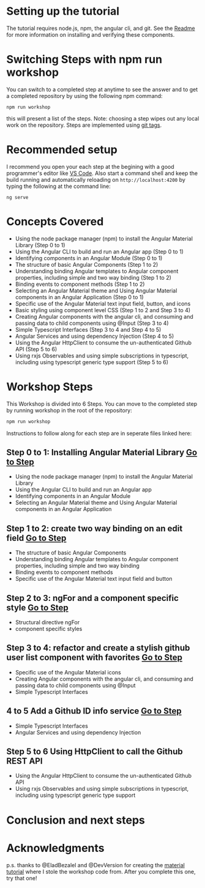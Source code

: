 # Setting up the tutorial
The tutorial requires node.js, npm, the angular cli, and git.   See the [Readme](readme.md) for more information on installing and verifying these components.

# Switching Steps with npm run workshop
You can switch to a completed step at anytime to see the answer and to get a completed repository by using the following npm command:
````
npm run workshop
````

this will present a list of the steps. Note: choosing a step wipes out any local work on the repository.
Steps are implemented using [git tags](https://git-scm.com/book/en/v2/Git-Basics-Tagging).

# Recommended setup
I recommend you open your each step at the begining with a good programmer's editor like [VS Code](https://code.visualstudio.com/).  Also start a command shell and keep the build running and automatically reloading on `http://localhost:4200` by typing the following at the command line:
````
ng serve
````
# Concepts Covered
- Using the node package manager (npm) to install the Angular Material Library (Step 0 to 1)
- Using the Angular CLI to build and run an Angular app (Step 0 to 1)
- Identifying components in an Angular Module (Step 0 to 1)
- The structure of basic Angular Components (Step 1 to 2)
- Understanding binding Angular templates to Angular component properties, including simple and two way binding (Step 1 to 2)
- Binding events to component methods (Step 1 to 2)
- Selecting an Angular Material theme and Using Angular Material components in an Angular Application (Step 0 to 1)
- Specific use of the Angular Material text input field, button, and icons
- Basic styling using component level CSS (Step 1 to 2 and Step 3 to 4)
- Creating Angular components with the angular cli, and consuming and passing data to child components using @Input (Step 3 to 4)
- Simple Typescript Interfaces (Step 3 to 4 and Step 4 to 5)
- Angular Services and using dependency Injection (Step 4 to 5)
- Using the Angular HttpClient to consume the un-authenticated Github API (Step 5 to 6)
- Using rxjs Observables and using simple subscriptions in typescript, including using typescript generic type support (Step 5 to 6)

# Workshop Steps
This Workshop is divided into 6 Steps.  You can move to the completed step by running workshop in the root of the repository:
````bash
npm run workshop
````
Instructions to follow along for each step are in seperate files linked here:
## Step 0 to 1: Installing Angular Material Library [Go to Step](step-0-to-1.md)
- Using the node package manager (npm) to install the Angular Material Library
- Using the Angular CLI to build and run an Angular app
- Identifying components in an Angular Module
- Selecting an Angular Material theme and Using Angular Material components in an Angular Application

## Step 1 to 2: create two way binding on an edit field [Go to Step](step-1-to-2.md)
- The structure of basic Angular Components
- Understanding binding Angular templates to Angular component properties, including simple and two way binding 
- Binding events to component methods
- Specific use of the Angular Material text input field and button
## Step 2 to 3: ngFor and a component specific style [Go to Step](step-2-to-3.md)
- Structural directive ngFor
- component specific styles
## Step 3 to 4:  refactor and create a stylish github user list component with favorites [Go to Step](step-3-to-4.md)
- Specific use of the Angular Material icons
- Creating Angular components with the angular cli, and consuming and passing data to child components using @Input 
- Simple Typescript Interfaces 

## 4 to 5 Add a Github ID info service [Go to Step](step-4-to-5.md)
- Simple Typescript Interfaces 
- Angular Services and using dependency Injection 

## Step 5 to 6 Using HttpClient to call the Github REST API
- Using the Angular HttpClient to consume the un-authenticated Github API 
- Using rxjs Observables and using simple subscriptions in typescript, including using typescript generic type support 

# Conclusion and next steps


# Acknowledgments

p.s. thanks to @EladBezalel and @DevVersion for creating the [material tutorial](https://github.com/EladBezalel/material2-start/) where I stole the workshop code from.  After you complete this one, try that one!